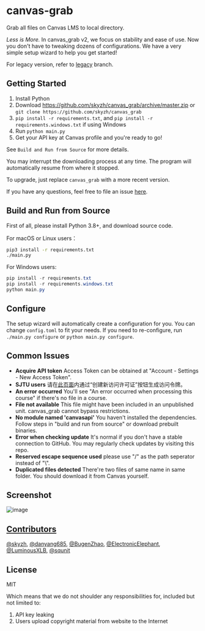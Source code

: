 # canvas-grab

Grab all files on Canvas LMS to local directory.

*Less is More.* In canvas_grab v2, we focus on stability and ease of use.
Now you don't have to tweaking dozens of configurations. We have a very
simple setup wizard to help you get started!

For legacy version, refer to [legacy](https://github.com/skyzh/canvas_grab/tree/legacy) branch.

## Getting Started

1. Install Python
2. Download https://github.com/skyzh/canvas_grab/archive/master.zip or `git clone https://github.com/skyzh/canvas_grab`
3. `pip install -r requirements.txt`, and `pip install -r requirements.windows.txt` if using Windows
4. Run `python main.py`
5. Get your API key at Canvas profile and you're ready to go!

See `Build and Run from Source` for more details.

You may interrupt the downloading process at any time. The program will automatically resume from where it stopped.

To upgrade, just replace `canvas_grab` with a more recent version.

If you have any questions, feel free to file an issue [here](https://github.com/skyzh/canvas_grab/issues).

## Build and Run from Source

First of all, please install Python 3.8+, and download source code.

For macOS or Linux users：

```bash
pip3 install -r requirements.txt
./main.py
```

For Windows users:
```powershell
pip install -r requirements.txt
pip install -r requirements.windows.txt
python main.py
```

## Configure

The setup wizard will automatically create a configuration for you.
You can change `config.toml` to fit your needs. If you need to
re-configure, run `./main.py configure` or `python main.py configure`.

## Common Issues

* **Acquire API token** Access Token can be obtained at "Account - Settings - New Access Token".
* **SJTU users** 请在[此页面](https://oc.sjtu.edu.cn/profile/settings#access_tokens_holder)内通过“创建新访问许可证”按钮生成访问令牌。
* **An error occurred** You'll see "An error occurred when processing this course" if there's no file in a course.
* **File not available** This file might have been included in an unpublished unit. canvas_grab cannot bypass restrictions.
* **No module named 'canvasapi'** You haven't installed the dependencies. Follow steps in "build and run from source" or download prebuilt binaries.
* **Error when checking update** It's normal if you don't have a stable connection to GitHub. You may regularly check updates by visiting this repo.
* **Reserved escape sequence used** please use "/" as the path seperator instead of "\\".
* **Duplicated files detected** There're two files of same name in same folder. You should download it from Canvas yourself.

## Screenshot

![image](https://user-images.githubusercontent.com/4198311/108496621-4673bf00-72e5-11eb-8978-8b8bdd4efea5.png)

## [Contributors](https://github.com/skyzh/canvas_grab/graphs/contributors)

[@skyzh](https://github.com/skyzh), 
[@danyang685](https://github.com/danyang685),
[@BugenZhao](https://github.com/BugenZhao),
[@ElectronicElephant](https://github.com/ElectronicElephant),
[@LuminousXLB](https://github.com/LuminousXLB),
[@squnit](https://github.com/squnit)

## License

MIT

Which means that we do not shoulder any responsibilities for, included but not limited to:

1. API key leaking
2. Users upload copyright material from website to the Internet
